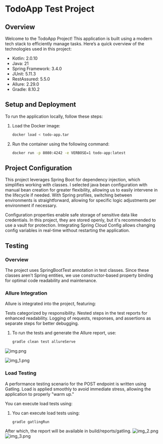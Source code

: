 # TodoApp Test Project

## Overview

Welcome to the TodoApp Project! This application is built using a modern tech stack to efficiently manage tasks. Here’s a quick overview of the technologies used in this project:

- Kotlin: 2.0.10
- Java: 21
- Spring Framework: 3.4.0
- JUnit: 5.11.3
- RestAssured: 5.5.0
- Allure: 2.29.0
- Gradle: 8.10.2

## Setup and Deployment

To run the application locally, follow these steps:

1. Load the Docker image:
   ```bash
   docker load < todo-app.tar
2. Run the container using the following command:
   ```bash
   docker run -p 8080:4242 -e VERBOSE=1 todo-app:latest

## Project Configuration
This project leverages Spring Boot for dependency injection, which simplifies working with classes. I selected java bean configuration with manual bean creation for greater flexibility, allowing us to easily intervene in the lifecycle if needed. With Spring profiles, switching between environments is straightforward, allowing for specific logic adjustments per environment if necessary.

Configuration properties enable safe storage of sensitive data like credentials. In this project, they are stored openly, but it's recommended to use a vault for protection. Integrating Spring Cloud Config allows changing config variables in real-time without restarting the application.

## Testing
### Overview
The project uses SpringBootTest annotation in test classes. Since these classes aren't Spring entities, we use constructor-based property binding for optimal code readability and maintenance.

### Allure Integration
Allure is integrated into the project, featuring:

Tests categorized by responsibility.
Nested steps in the test reports for enhanced readability.
Logging of requests, responses, and assertions as separate steps for better debugging.

1. To run the tests and generate the Allure report, use:
   ```bash
   gradle clean test allureServe
![img.png](img.png)

![img_1.png](img_1.png)
### Load Testing
A performance testing scenario for the POST endpoint is written using Gatling. Load is applied smoothly to avoid immediate stress, allowing the application to properly "warm up."

You can execute load tests using:
1. You can execute load tests using:
   ```bash
   gradle gatlingRun
After which, the report will be available in build/reports/gatling.
![img_2.png](img_2.png)
![img_3.png](img_3.png)